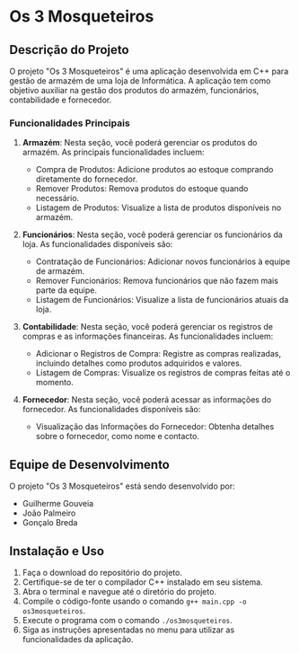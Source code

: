 # Os 3 Mosqueteiros

## Descrição do Projeto

O projeto "Os 3 Mosqueteiros" é uma aplicação desenvolvida em C++ para gestão de armazém de uma loja de Informática. A aplicação tem como objetivo auxiliar na gestão dos produtos do armazém, funcionários, contabilidade e fornecedor.

### Funcionalidades Principais

1. **Armazém**: Nesta seção, você poderá gerenciar os produtos do armazém. As principais funcionalidades incluem:
   - Compra de Produtos: Adicione produtos ao estoque comprando diretamente do fornecedor.
   - Remover Produtos: Remova produtos do estoque quando necessário.
   - Listagem de Produtos: Visualize a lista de produtos disponíveis no armazém.

2. **Funcionários**: Nesta seção, você poderá gerenciar os funcionários da loja. As funcionalidades disponíveis são:
   - Contratação de Funcionários: Adicionar novos funcionários à equipe de armazém.
   - Remover Funcionários: Remova funcionários que não fazem mais parte da equipe.
   - Listagem de Funcionários: Visualize a lista de funcionários atuais da loja.

3. **Contabilidade**: Nesta seção, você poderá gerenciar os registros de compras e as informações financeiras. As funcionalidades incluem:
   - Adicionar o Registros de Compra: Registre as compras realizadas, incluindo detalhes como produtos adquiridos e valores.
   - Listagem de Compras: Visualize os registros de compras feitas até o momento.

4. **Fornecedor**: Nesta seção, você poderá acessar as informações do fornecedor. As funcionalidades disponíveis são:
   - Visualização das Informações do Fornecedor: Obtenha detalhes sobre o fornecedor, como nome e contacto.

## Equipe de Desenvolvimento

O projeto "Os 3 Mosqueteiros" está sendo desenvolvido por:

- Guilherme Gouveia
- João Palmeiro
- Gonçalo Breda

## Instalação e Uso

1. Faça o download do repositório do projeto.
2. Certifique-se de ter o compilador C++ instalado em seu sistema.
3. Abra o terminal e navegue até o diretório do projeto.
4. Compile o código-fonte usando o comando `g++ main.cpp -o os3mosqueteiros`.
5. Execute o programa com o comando `./os3mosqueteiros`.
6. Siga as instruções apresentadas no menu para utilizar as funcionalidades da aplicação.

